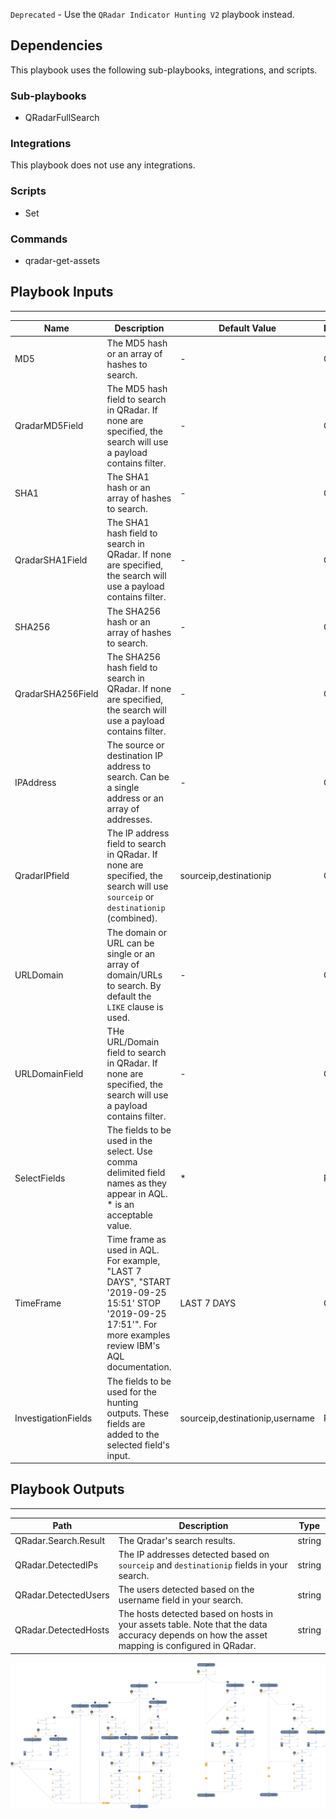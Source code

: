 `Deprecated` - Use the `QRadar Indicator Hunting V2` playbook instead. 

## Dependencies
This playbook uses the following sub-playbooks, integrations, and scripts.

### Sub-playbooks
* QRadarFullSearch

### Integrations
This playbook does not use any integrations.

### Scripts
* Set

### Commands
* qradar-get-assets

## Playbook Inputs
---

| **Name** | **Description** | **Default Value** | **Required** |
| --- | --- | --- | --- | 
| MD5 | The MD5 hash or an array of hashes to search. | - | Optional |
| QradarMD5Field | The MD5 hash field to search in QRadar. If none are specified, the search will use a payload contains filter. | - |  Optional |
| SHA1 | The SHA1 hash or an array of hashes to search. | - | Optional |
| QradarSHA1Field | The SHA1 hash field to search in QRadar. If none are specified, the search will use a payload contains filter. | - |  Optional |
| SHA256 | The SHA256 hash or an array of hashes to search. | - | Optional |
| QradarSHA256Field | The SHA256 hash field to search in QRadar. If none are specified, the search will use a payload contains filter. | -  | Optional |
| IPAddress | The source or destination IP address to search. Can be a single address or an array of addresses. | - | Optional |
| QradarIPfield | The IP address field to search in QRadar. If none are specified, the search will use `sourceip` or `destinationip` (combined). | sourceip,destinationip | Optional |
| URLDomain | The domain or URL can be single or an array of domain/URLs to search. By default the `LIKE` clause is used. | - |Optional |
| URLDomainField | THe URL/Domain field to search in QRadar. If none are specified, the search will use a payload contains filter.  | -| Optional |
| SelectFields | The fields to be used in the select. Use comma delimited field names as they appear in AQL. \* is an acceptable value. | * | Required |
| TimeFrame | Time frame as used in AQL. For example, "LAST 7 DAYS", "START '2019\-09\-25 15:51' STOP '2019\-09\-25 17:51'". For more examples review IBM's AQL documentation. | LAST 7 DAYS | Optional |
| InvestigationFields | The fields to be used for the hunting outputs. These fields are added to the selected field's input. | sourceip,destinationip,username | Required |

## Playbook Outputs
---

| **Path** | **Description** | **Type** |
| --- | --- | --- |
| QRadar.Search.Result | The Qradar's search results. | string |
| QRadar.DetectedIPs | The IP addresses detected based on `sourceip` and `destinationip` fields in your search. | string |
| QRadar.DetectedUsers | The users detected based on the username field in your search. | string |
| QRadar.DetectedHosts | The hosts detected based on hosts in your assets table. Note that the data accuracy depends on how the asset mapping is configured in QRadar. | string |

![QRadar_Indicator_Hunting](https://github.com/ElazarK/content-docs/blob/master/images/playbooks/QRadar_Indicator_Hunting.png)
